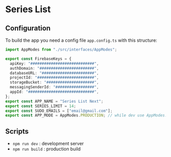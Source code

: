 # Series List

## Configuration

To build the app you need a config file `app.config.ts` with this structure:

```typescript
import AppModes from "./src/interfaces/AppModes";

export const FirebaseKeys = {
  apiKey: "############################",
  authDomain: "########################",
  databaseURL: "#######################",
  projectId: "#########################",
  storageBucket: "#####################",
  messagingSenderId: "#################",
  appId: "#############################",
};
export const APP_NAME = "Series List Next";
export const SERIES_LIMIT = 14;
export const SUDO_EMAILS = ["email@gmail.com"];
export const APP_MODE = AppModes.PRODUCTION; // while dev use AppModes.DEBUG
```

## Scripts

- `npm run dev` : development server
- `npm run build` : production build
